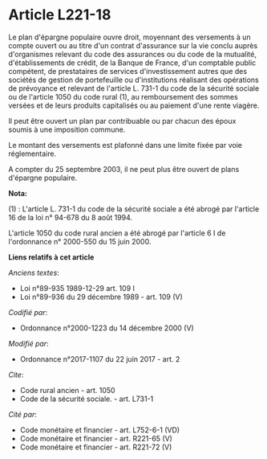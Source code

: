 # Article L221-18

Le plan d'épargne populaire ouvre droit, moyennant des versements à un compte ouvert ou au titre d'un contrat d'assurance sur
la vie conclu auprès d'organismes relevant du code des assurances ou du code de la mutualité, d'établissements de crédit, de
la Banque de France, d'un comptable public compétent, de prestataires de services d'investissement autres que des sociétés de
gestion de portefeuille ou d'institutions réalisant des opérations de prévoyance et relevant de l'article L. 731-1 du code de
la sécurité sociale ou de l'article 1050 du code rural (1), au remboursement des sommes versées et de leurs produits
capitalisés ou au paiement d'une rente viagère.

Il peut être ouvert un plan par contribuable ou par chacun des époux soumis à une imposition commune.

Le montant des versements est plafonné dans une limite fixée par voie réglementaire.

A compter du 25 septembre 2003, il ne peut plus être ouvert de plans d'épargne populaire.

**Nota:**

(1) : L'article L. 731-1 du code de la sécurité sociale a été abrogé par l'article 16 de la loi n° 94-678 du 8 août 1994.

L'article 1050 du code rural ancien a été abrogé par l'article 6 I de l'ordonnance n° 2000-550 du 15 juin 2000.

**Liens relatifs à cet article**

_Anciens textes_:

  - Loi n°89-935 1989-12-29 art. 109 I
  - Loi n°89-936 du 29 décembre 1989 - art. 109 (V)

_Codifié par_:

  - Ordonnance n°2000-1223 du 14 décembre 2000 (V)

_Modifié par_:

  - Ordonnance n°2017-1107 du 22 juin 2017 - art. 2

_Cite_:

  - Code rural ancien - art. 1050
  - Code de la sécurité sociale. - art. L731-1

_Cité par_:

  - Code monétaire et financier - art. L752-6-1 (VD)
  - Code monétaire et financier - art. R221-65 (V)
  - Code monétaire et financier - art. R221-72 (V)
